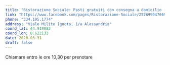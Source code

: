 ```yaml
---
title: "Ristorazione Sociale: Pasti gratuiti con consegna a domicilio (su prenotazione)"
link: "https://www.facebook.com/pages/Ristorazione-Sociale/257699947669498"
phone: "334.195.1774"
address: "Viale Milite Ignoto, 1/a Alessandria"
coord_lat: 44.919882
coord_lon: 8.622133
date: 2020-03-31
draft: false
---
```


Chiamare entro le ore 10,30 per prenotare